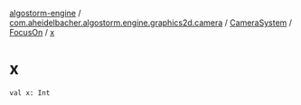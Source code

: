 [algostorm-engine](../../../index.md) / [com.aheidelbacher.algostorm.engine.graphics2d.camera](../../index.md) / [CameraSystem](../index.md) / [FocusOn](index.md) / [x](.)

# x

`val x: Int`